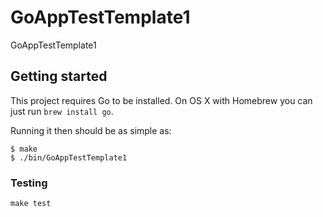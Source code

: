 # GoAppTestTemplate1

GoAppTestTemplate1

## Getting started

This project requires Go to be installed. On OS X with Homebrew you can just run `brew install go`.

Running it then should be as simple as:

```console
$ make
$ ./bin/GoAppTestTemplate1
```

### Testing

`make test`

